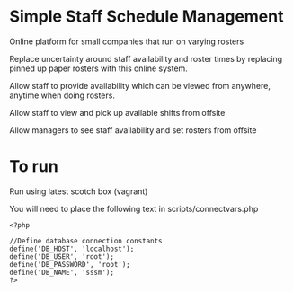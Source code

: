 # Simple Staff Schedule Management

Online platform for small companies that run on varying rosters

Replace uncertainty around staff availability and roster times by replacing pinned up paper rosters with this online system.

Allow staff to provide availability which can be viewed from anywhere, anytime when doing rosters.

Allow staff to view and pick up available shifts from offsite

Allow managers to see staff availability and set rosters from offsite

# To run
Run using latest scotch box (vagrant)

You will need to place the following text in scripts/connectvars.php
```
<?php

//Define database connection constants
define('DB_HOST', 'localhost');
define('DB_USER', 'root');
define('DB_PASSWORD', 'root');
define('DB_NAME', 'sssm');
?>
```
